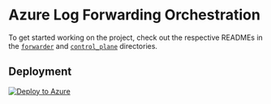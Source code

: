 # Azure Log Forwarding Orchestration

To get started working on the project, check out the respective READMEs in the [`forwarder`](./forwarder/README.md) and [`control_plane`](./control_plane/README.md) directories.

## Deployment
[![Deploy to Azure](https://aka.ms/deploytoazurebutton)](https://portal.azure.com/#create/Microsoft.Template/uri/CustomDeploymentBlade/uri/https%3A%2F%2Fddazurelfo.blob.core.windows.net%2Ftemplates%2Fazuredeploy.json/createUIDefinitionUri/https%3A%2F%2Fddazurelfo.blob.core.windows.net%2Ftemplates%2FcreateUiDefinition.json)

